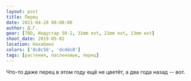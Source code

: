 ```yaml
---
layout: post
title: Перец
date: 2021-04-28 00:00:00
author: Д.Г.
gear: [70D, Индустар 50-2, 31mm ext, 21mm ext, 13mm ext]
shoot_date: 2019-05-02
location: Нахабино
colors: ['8c8c56', 'dcddc0']
tags: [растения, пасленовые, перец]
---
```

Что-то даже перец в этом году ещё не цветёт, а два года назад -- вот.
